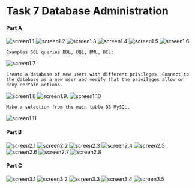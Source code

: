 # Task 7 Database Administration
#### Part A
![screen1.1](https://github.com/NikPryvalov/DevOps_online_Kharkiv_2022Q1Q2/blob/main/m7/screen/screen1.1.png)
![screen1.2](https://github.com/NikPryvalov/DevOps_online_Kharkiv_2022Q1Q2/blob/main/m7/screen/screen1.2.png)
![screen1.3](https://github.com/NikPryvalov/DevOps_online_Kharkiv_2022Q1Q2/blob/main/m7/screen/screen1.3.png)
![screen1.4](https://github.com/NikPryvalov/DevOps_online_Kharkiv_2022Q1Q2/blob/main/m7/screen/screen1.4.png)
![screen1.5](https://github.com/NikPryvalov/DevOps_online_Kharkiv_2022Q1Q2/blob/main/m7/screen/screen1.5.png)
![screen1.6](https://github.com/NikPryvalov/DevOps_online_Kharkiv_2022Q1Q2/blob/main/m7/screen/screen1.6.png)
```
Examples SQL queries DDL, DQL, DML, DCL:
```
![screen1.7](https://github.com/NikPryvalov/DevOps_online_Kharkiv_2022Q1Q2/blob/main/m7/screen/screen1.7.png)
```
Create a database of new users with different privileges. Connect to the database as a new user and verify that the privileges allow or deny certain actions.
```
![screen1.8](https://github.com/NikPryvalov/DevOps_online_Kharkiv_2022Q1Q2/blob/main/m7/screen/screen1.8.png)
![screen1.9.](https://github.com/NikPryvalov/DevOps_online_Kharkiv_2022Q1Q2/blob/main/m7/screen/screen1.9.png)
![screen1.10](https://github.com/NikPryvalov/DevOps_online_Kharkiv_2022Q1Q2/blob/main/m7/screen/screen1.10.png)
```
Make a selection from the main table DB MySQL.
```
![screen1.11](https://github.com/NikPryvalov/DevOps_online_Kharkiv_2022Q1Q2/blob/main/m7/screen/screen1.11.png)
#### Part B
![screen2.1](https://github.com/NikPryvalov/DevOps_online_Kharkiv_2022Q1Q2/blob/main/m7/screen/screen2.1.png)
![screen2.2](https://github.com/NikPryvalov/DevOps_online_Kharkiv_2022Q1Q2/blob/main/m7/screen/screen2.2.png)
![screen2.3](https://github.com/NikPryvalov/DevOps_online_Kharkiv_2022Q1Q2/blob/main/m7/screen/screen2.3.png)
![screen2.4](https://github.com/NikPryvalov/DevOps_online_Kharkiv_2022Q1Q2/blob/main/m7/screen/screen2.4.png)
![screen2.5](https://github.com/NikPryvalov/DevOps_online_Kharkiv_2022Q1Q2/blob/main/m7/screen/screen2.5.png)
![screen2.6](https://github.com/NikPryvalov/DevOps_online_Kharkiv_2022Q1Q2/blob/main/m7/screen/screen2.6.png)
![screen2.7](https://github.com/NikPryvalov/DevOps_online_Kharkiv_2022Q1Q2/blob/main/m7/screen/screen2.7.png)
![screen2.8](https://github.com/NikPryvalov/DevOps_online_Kharkiv_2022Q1Q2/blob/main/m7/screen/screen2.8.png)
#### Part C
![screen3.1](https://github.com/NikPryvalov/DevOps_online_Kharkiv_2022Q1Q2/blob/main/m7/screen/screen3.1.png)
![screen3.2](https://github.com/NikPryvalov/DevOps_online_Kharkiv_2022Q1Q2/blob/main/m7/screen/screen3.2.png)
![screen3.3](https://github.com/NikPryvalov/DevOps_online_Kharkiv_2022Q1Q2/blob/main/m7/screen/screen3.3.png)
![screen3.4](https://github.com/NikPryvalov/DevOps_online_Kharkiv_2022Q1Q2/blob/main/m7/screen/screen3.4.png)
![screen3.5](https://github.com/NikPryvalov/DevOps_online_Kharkiv_2022Q1Q2/blob/main/m7/screen/screen3.5.png)
